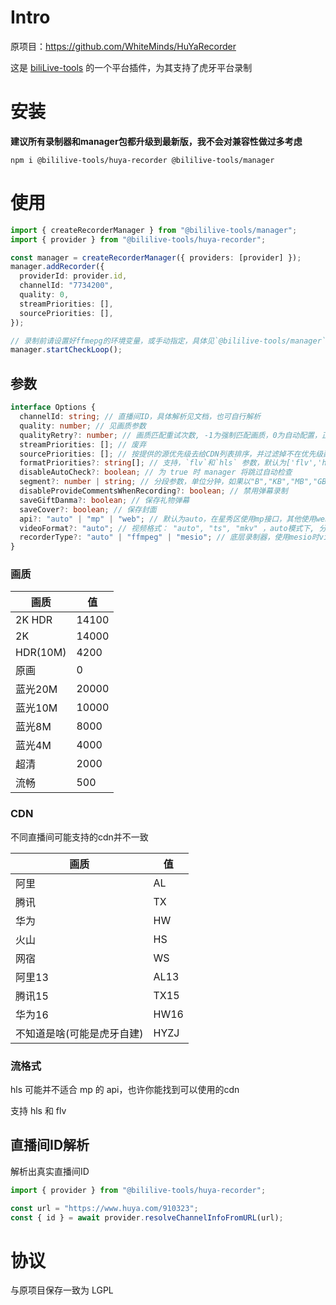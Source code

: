 # Intro

原项目：https://github.com/WhiteMinds/HuYaRecorder

这是 [biliLive-tools](https://github.com/renmu123/biliLive-tools) 的一个平台插件，为其支持了虎牙平台录制

# 安装

**建议所有录制器和manager包都升级到最新版，我不会对兼容性做过多考虑**

`npm i @bililive-tools/huya-recorder @bililive-tools/manager`

# 使用

```ts
import { createRecorderManager } from "@bililive-tools/manager";
import { provider } from "@bililive-tools/huya-recorder";

const manager = createRecorderManager({ providers: [provider] });
manager.addRecorder({
  providerId: provider.id,
  channelId: "7734200",
  quality: 0,
  streamPriorities: [],
  sourcePriorities: [],
});

// 录制前请设置好ffmepg的环境变量，或手动指定，具体见`@bililive-tools/manager`文档
manager.startCheckLoop();
```

## 参数

```ts
interface Options {
  channelId: string; // 直播间ID，具体解析见文档，也可自行解析
  quality: number; // 见画质参数
  qualityRetry?: number; // 画质匹配重试次数, -1为强制匹配画质，0为自动配置，正整数为最大匹配次数
  streamPriorities: []; // 废弃
  sourcePriorities: []; // 按提供的源优先级去给CDN列表排序，并过滤掉不在优先级配置中的源，在未匹配到的情况下会优先使用TX的CDN，具体参数见 CDN 参数
  formatPriorities?: string[]; // 支持，`flv`和`hls` 参数，默认为['flv','hls']
  disableAutoCheck?: boolean; // 为 true 时 manager 将跳过自动检查
  segment?: number | string; // 分段参数，单位分钟，如果以"B","KB","MB","GB"结尾，会尝试使用文件大小分段，仅推荐在使用mesio录制引擎时使用
  disableProvideCommentsWhenRecording?: boolean; // 禁用弹幕录制
  saveGiftDanma?: boolean; // 保存礼物弹幕
  saveCover?: boolean; // 保存封面
  api?: "auto" | "mp" | "web"; // 默认为auto，在星秀区使用mp接口，其他使用web接口，你也可以强制指定
  videoFormat?: "auto"; // 视频格式： "auto", "ts", "mkv" ，auto模式下, 分段使用 "ts"，不分段使用 "mp4"
  recorderType?: "auto" | "ffmpeg" | "mesio"; // 底层录制器，使用mesio时videoFormat参数无效
}
```

### 画质

| 画质     | 值    |
| -------- | ----- |
| 2K HDR   | 14100 |
| 2K       | 14000 |
| HDR(10M) | 4200  |
| 原画     | 0     |
| 蓝光20M  | 20000 |
| 蓝光10M  | 10000 |
| 蓝光8M   | 8000  |
| 蓝光4M   | 4000  |
| 超清     | 2000  |
| 流畅     | 500   |

### CDN

不同直播间可能支持的cdn并不一致

| 画质                       | 值   |
| -------------------------- | ---- |
| 阿里                       | AL   |
| 腾讯                       | TX   |
| 华为                       | HW   |
| 火山                       | HS   |
| 网宿                       | WS   |
| 阿里13                     | AL13 |
| 腾讯15                     | TX15 |
| 华为16                     | HW16 |
| 不知道是啥(可能是虎牙自建) | HYZJ |

### 流格式

hls 可能并不适合 mp 的 api，也许你能找到可以使用的cdn

支持 hls 和 flv

## 直播间ID解析

解析出真实直播间ID

```ts
import { provider } from "@bililive-tools/huya-recorder";

const url = "https://www.huya.com/910323";
const { id } = await provider.resolveChannelInfoFromURL(url);
```

# 协议

与原项目保存一致为 LGPL

